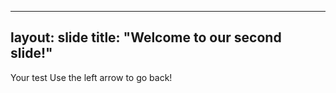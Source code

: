 
---
layout: slide
title: "Welcome to our second slide!"
---
Your test 
Use the left arrow to go back!
